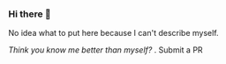 ### Hi there 👋

No idea what to put here because I can't describe myself.

_Think you know me better than myself?_ . Submit a PR
